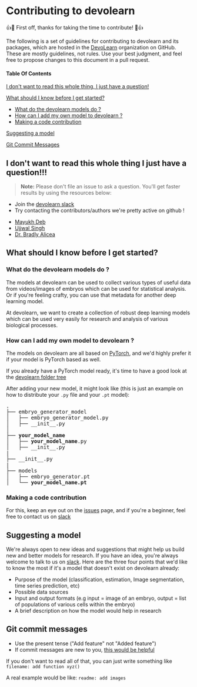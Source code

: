 # Contributing to devolearn

:+1::tada: First off, thanks for taking the time to contribute! :tada::+1:

The following is a set of guidelines for contributing to devolearn and its packages, which are hosted in the [DevoLearn](https://github.com/DevoLearn) organization on GitHub. These are mostly guidelines, not rules. Use your best judgment, and feel free to propose changes to this document in a pull request.

#### Table Of Contents

[I don't want to read this whole thing, I just have a question!](#i-dont-want-to-read-this-whole-thing-i-just-have-a-question)

[What should I know before I get started?](#what-should-i-know-before-i-get-started)
  * [What do the devolearn models do ?](#what-do-the-devolearn-models-do-)
  * [How can I add my own model to devolearn ?](#how-can-i-add-my-own-model-to-devolearn-)
  * [Making a code contribution](#making-a-code-contribution)

[Suggesting a model](#suggesting-a-model)

[Git Commit Messages](#git-commit-messages)
  
  ## I don't want to read this whole thing I just have a question!!!

> **Note:** Please don't file an issue to ask a question. You'll get faster results by using the resources below:

* Join the [devolearn slack](https://openworm.slack.com/archives/CMVFU7Q4W) 
* Try contacting the contributors/authors we're pretty active on github !
 - [Mayukh Deb](https://github.com/Mayukhdeb)
 - [Ujjwal Singh](https://github.com/ujjwalll)
 - [Dr. Bradly Alicea](https://github.com/balicea)

## What should I know before I get started?

### What do the devolearn models do ? 

The models at devolearn can be used to collect various types of useful data from videos/images of embryos which can be used for statistical analysis. Or if you're feeling crafty, you can use that metadata for another deep learning model.

At devolearn, we want to create a collection of robust deep learning models which can be used very easily for research and analysis of various biological processes. 

### How can I add my own model to devolearn ?

The models on devolearn are all based on [PyTorch](https://pytorch.org/), and we'd highly prefer it if your model is PyTorch based as well. 

If you already have a PyTorch model ready, it's time to have a good look at the [devolearn folder tree](https://github.com/DevoLearn/devolearn/tree/master/devolearn)

After adding your new model, it might look like (this is just an example on how to distribute your `.py` file and your `.pt` model):

<pre>
.
├── embryo_generator_model
│   ├── embryo_generator_model.py
│   ├── __init__.py
│        
├── <b>your_model_name</b>
│   ├── <b>your_model_name</b>.py
│   ├── __init__.py 
|
├── __init__.py
|
├── models
│   ├── embryo_generator.pt
│   └── <b>your_model_name.pt</b>
</pre>

### Making a code contribution
For this, keep an eye out on the [issues](https://github.com/DevoLearn/devolearn/issues) page, and if you're a beginner, feel free to contact us on [slack](https://openworm.slack.com/archives/CMVFU7Q4W) 

## Suggesting a model

We're always open to new ideas and suggestions that might help us build new and better models for research. If you have an idea, you're always welcome to talk to us on [slack](https://openworm.slack.com/archives/CMVFU7Q4W). Here are the three four points that we'd like to know the most if it's a model that doesn't exist on devolearn already:
* Purpose of the model (classification, estimation, Image segmentation, time series prediction, etc)
* Possible data sources 
* Input and output formats (e.g input = image of an embryo, output = list of populations of various cells within the embryo)
* A brief description on how the model would help in research

##  Git commit messages 

* Use the present tense ("Add feature" not "Added feature")
* If commit messages are new to you, [this would be helpful](https://www.freecodecamp.org/news/writing-good-commit-messages-a-practical-guide/)

If you don't want to read all of that, you can just write something like `filename: add function xyz()`

A real example would be like: `readme: add images` 

